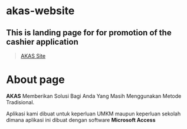 # akas-website
## This is landing page for for promotion of the cashier application
> [AKAS Site](https://teamakas.netlify.app/)
# About page
**AKAS** Memberikan Solusi Bagi Anda Yang Masih Menggunakan Metode Tradisional.

Aplikasi kami dibuat untuk keperluan UMKM maupun keperluan sekolah
dimana aplikasi ini dibuat dengan software **Microsoft Access**
